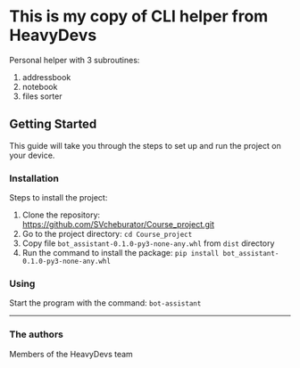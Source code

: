 # This is my copy of CLI helper from HeavyDevs

Personal helper with 3 subroutines:

 1. addressbook
 2. notebook
 3. files sorter

## Getting Started

This guide will take you through the steps to set up and run the project on your device.


### Installation

Steps to install the project:

1. Clone the repository: https://github.com/SVcheburator/Course_project.git
2. Go to the project directory: `cd Course_project`
3. Copy file `bot_assistant-0.1.0-py3-none-any.whl` from `dist` directory
4. Run the command to install the package: `pip install bot_assistant-0.1.0-py3-none-any.whl`

### Using

Start the program with the command: `bot-assistant`

---------

### The authors

Members of the HeavyDevs team
